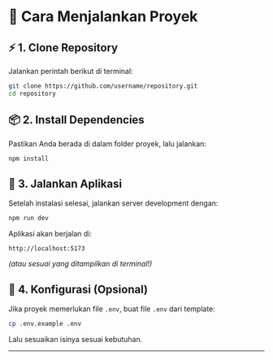 # 📌 Cara Menjalankan Proyek

## ⚡ 1. Clone Repository  
Jalankan perintah berikut di terminal:  
```sh
git clone https://github.com/username/repository.git
cd repository
```

## 📦 2. Install Dependencies  
Pastikan Anda berada di dalam folder proyek, lalu jalankan:  
```sh
npm install
```

## 🚀 3. Jalankan Aplikasi  
Setelah instalasi selesai, jalankan server development dengan:  
```sh
npm run dev
```
Aplikasi akan berjalan di:  
```
http://localhost:5173
```
*(atau sesuai yang ditampilkan di terminal!)*

## 🔧 4. Konfigurasi (Opsional)  
Jika proyek memerlukan file `.env`, buat file `.env` dari template:  
```sh
cp .env.example .env
```
Lalu sesuaikan isinya sesuai kebutuhan.

---

